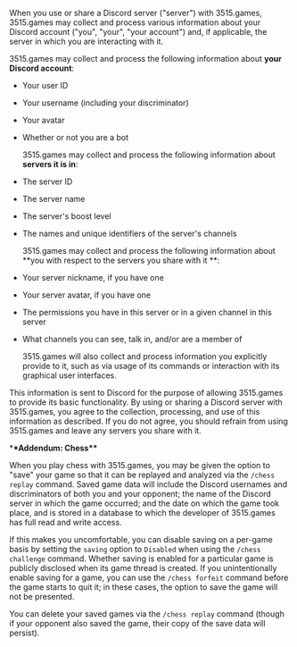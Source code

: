 When you use or share a Discord server ("server") with 3515.games, 3515.games may collect and process various
information about your Discord account ("you", "your", "your account") and, if applicable, the server in which you are
interacting with it.

3515.games may collect and process the following information about **your Discord account**:

- Your user ID
- Your username (including your discriminator)
- Your avatar
- Whether or not you are a bot

  3515.games may collect and process the following information about **servers it is in**:

- The server ID
- The server name
- The server's boost level
- The names and unique identifiers of the server's channels

  3515.games may collect and process the following information about **you with respect to the servers you share with it
  **:

- Your server nickname, if you have one
- Your server avatar, if you have one
- The permissions you have in this server or in a given channel in this server
- What channels you can see, talk in, and/or are a member of

  3515.games will also collect and process information you explicitly provide to it, such as via usage of its commands
  or interaction with its graphical user interfaces.

This information is sent to Discord for the purpose of allowing 3515.games to provide its basic functionality. By using
or sharing a Discord server with 3515.games, you agree to the collection, processing, and use of this information as
described. If you do not agree, you should refrain from using 3515.games and leave any servers you share with it.

\***\*Addendum: Chess\*\***

When you play chess with 3515.games, you may be given the option to "save" your game so that it can be replayed and
analyzed via the `/chess replay` command. Saved game data will include the Discord usernames and discriminators of both
you and your opponent; the name of the Discord server in which the game occurred; and the date on which the game took
place, and is stored in a database to which the developer of 3515.games has full read and write access.

If this makes you uncomfortable, you can disable saving on a per-game basis by setting the `saving` option to `Disabled`
when using the `/chess challenge` command. Whether saving is enabled for a particular game is publicly disclosed when
its game thread is created. If you unintentionally enable saving for a game, you can use the `/chess forfeit` command
before the game starts to quit it; in these cases, the option to save the game will not be presented.

You can delete your saved games via the `/chess replay` command (though if your opponent also saved the game, their copy
of the save data will persist).
